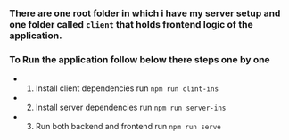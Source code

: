 ### There are one root folder in which i have my server setup and one folder called `client` that holds frontend logic of the application.

### To Run the application follow below there steps one by one

- 1. Install client dependencies run `npm run clint-ins`
- 2. Install server dependencies run `npm run server-ins`
- 3. Run both backend and frontend run `npm run serve`

